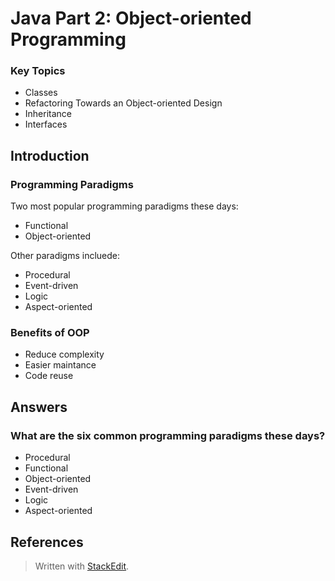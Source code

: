 # Java Part 2: Object-oriented Programming

### Key Topics
- Classes
- Refactoring Towards an Object-oriented Design
- Inheritance
- Interfaces


## Introduction 

### Programming Paradigms

Two most popular programming paradigms these days:
- Functional
- Object-oriented 

Other paradigms incluede:

- Procedural
- Event-driven
- Logic
- Aspect-oriented

### Benefits of OOP

- Reduce complexity
- Easier maintance
- Code reuse




## Answers

### What are the six common programming paradigms these days?

- Procedural
- Functional
- Object-oriented 
- Event-driven
- Logic
- Aspect-oriented






## References






> Written with [StackEdit](https://stackedit.io/).
<!--stackedit_data:
eyJoaXN0b3J5IjpbLTI3ODU5MTI2OSw3NjkzMDk2MTIsMTYzNT
I4MjM4MiwxNTUxMjE0MTcyLDkxMjI2NTgyNCwtMTkwODQ2NDU1
OV19
-->